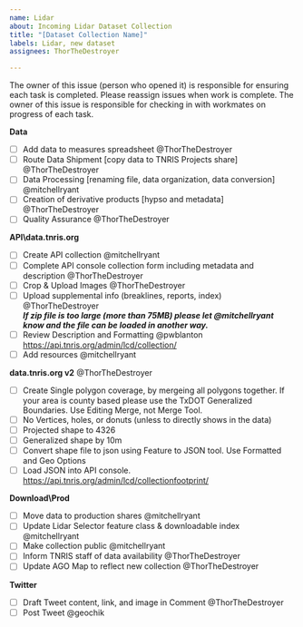 ```yaml
---
name: Lidar
about: Incoming Lidar Dataset Collection
title: "[Dataset Collection Name]"
labels: Lidar, new dataset
assignees: ThorTheDestroyer

---
```


The owner of this issue (person who opened it) is responsible for ensuring each task is completed. 
Please reassign issues when work is complete. The owner of this issue is responsible for checking in with workmates on progress of each task.

**Data**
- [ ] Add data to measures spreadsheet @ThorTheDestroyer
- [ ] Route Data Shipment [copy data to TNRIS Projects share] @ThorTheDestroyer 
- [ ] Data Processing [renaming file, data organization, data conversion]  @mitchellryant 
- [ ] Creation of derivative products [hypso and metadata] @ThorTheDestroyer
- [ ] Quality Assurance @ThorTheDestroyer

**API\data.tnris.org**
- [ ] Create API collection @mitchellryant
- [ ] Complete API console collection form including metadata and description @ThorTheDestroyer 
- [ ] Crop & Upload Images @ThorTheDestroyer
- [ ] Upload supplemental info (breaklines, reports, index) @ThorTheDestroyer<br/>_**If zip file is too large (more than 75MB) please let @mitchellryant know and the file can be loaded in another way.**_
- [ ] Review Description and Formatting @pwblanton https://api.tnris.org/admin/lcd/collection/
- [ ] Add resources  @mitchellryant 

**data.tnris.org v2** @ThorTheDestroyer 
- [ ] Create Single polygon coverage, by mergeing all polygons together.
	If your area is county based please use the TxDOT Generalized Boundaries.
	Use Editing Merge, not Merge Tool.    
- [ ] No Vertices, holes, or donuts (unless to directly shows in the data)
- [ ] Projected shape to 4326
- [ ] Generalized shape by 10m
- [ ] Convert shape file to json using Feature to JSON tool. Use Formatted and Geo Options
- [ ] Load JSON into API console. https://api.tnris.org/admin/lcd/collectionfootprint/

**Download\Prod**
- [ ] Move data to production shares @mitchellryant
- [ ] Update Lidar Selector feature class & downloadable index @mitchellryant
- [ ] Make collection public  @mitchellryant 
- [ ] Inform TNRIS staff of data availability @ThorTheDestroyer
- [ ] Update AGO Map to reflect new collection @ThorTheDestroyer

**Twitter**
- [ ] Draft Tweet content, link, and image in Comment @ThorTheDestroyer
- [ ] Post Tweet @geochik
